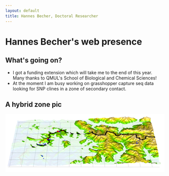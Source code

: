 ```yaml
---
layout: default
title: Hannes Becher, Doctoral Researcher
---
```

		
# Hannes Becher's web presence

## What's going on?
* I got a funding extension which will take me to the end of this year. Many thanks to QMUL's School of Biological and Chemical Sciences!
* At the moment I am busy working on grasshopper capture seq data looking for SNP clines in a zone of secondary contact. 


## A hybrid zone pic
![freqs](img/zone.png)
